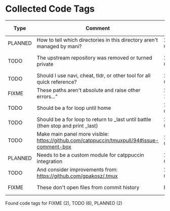# Collected Code Tags

| Type    | Comment                                                                                   | Last Edit   | Source File                                                                                                                                                                                                                       |
|---------|-------------------------------------------------------------------------------------------|-------------|-----------------------------------------------------------------------------------------------------------------------------------------------------------------------------------------------------------------------------------|
| PLANNED | How to tell which directories in this directory aren't managed by mani?                   | 2024-03-14  | [Developer/kyleking/mani.yaml:2](https://github.com/KyleKing/dotfiles/blame/2e93258178b4628d162f14a983b300a6a5c5e281/Developer/kyleking/mani.yaml#L2)                                                                             |
| TODO    | The upstream repository was removed or turned private                                     | 2024-06-01  | [Developer/nightly-packages/executable_upgrade-nightly-packages.sh:16](https://github.com/KyleKing/dotfiles/blame/ced6475d162dd43feeae0455c4a123edee0e7325/Developer/nightly-packages/executable_upgrade-nightly-packages.sh#L16) |
| TODO    | Should I use navi, cheat, tldr, or other tool for all quick reference?                    | 2024-03-18  | [dot_config/my_config/private__omz.sh:15](https://github.com/KyleKing/dotfiles/blame/c68cd58be9c9b1e2982b75be6ce0dbe1321b8b70/dot_config/my_config/private__omz.sh#L15)                                                           |
| FIXME   | These paths aren't absolute and raise other errors..."                                    | 2022-12-12  | [dot_config/my_config/private_cli_tools.sh:37](https://github.com/KyleKing/dotfiles/blame/c84074aed23f598a42083cf42bab5fe78acf8c15/dot_config/my_config/private_cli_tools.sh#L28)                                                 |
| TODO    | Should be a for loop until home                                                           | 2024-02-23  | [dot_config/my_config/private_cli_tools.sh:101](https://github.com/KyleKing/dotfiles/blame/6ce3a156f595cc6ea6e525e1ba403ed04c9ce694/dot_config/my_config/private_cli_tools.sh#L101)                                               |
| TODO    | Should be a for loop to return to _last until battle (then stop and print _last)          | 2024-02-23  | [dot_config/my_config/private_cli_tools.sh:105](https://github.com/KyleKing/dotfiles/blame/6ce3a156f595cc6ea6e525e1ba403ed04c9ce694/dot_config/my_config/private_cli_tools.sh#L105)                                               |
| TODO    | Make main panel more visible: https://github.com/catppuccin/tmuxpull/94#issue-comment-box | 2024-01-31  | [dot_tmux.conf:71](https://github.com/KyleKing/dotfiles/blame/15f4b701546428a1ccdf5521363f2b3a15d59cac/dot_tmux.conf#L69)                                                                                                         |
| PLANNED | Needs to be a custom module for catppuccin integration                                    | 2024-03-21  | [dot_tmux.conf:95](https://github.com/KyleKing/dotfiles/blame/a6c1a56cab3a0c858e88797a79b528ff469cbf18/dot_tmux.conf#L95)                                                                                                         |
| TODO    | And consider improvements from: https://github.com/gpakosz/.tmux                          | 2024-01-31  | [dot_tmux.conf:108](https://github.com/KyleKing/dotfiles/blame/15f4b701546428a1ccdf5521363f2b3a15d59cac/dot_tmux.conf#L108)                                                                                                       |
| FIXME   | These don't open files from commit history                                                | N/A         | private_Library/private_Application Support/lazygit/config.yml:29                                                                                                                                                                 |

Found code tags for FIXME (2), TODO (6), PLANNED (2)

<!-- calcipy_skip_tags -->
